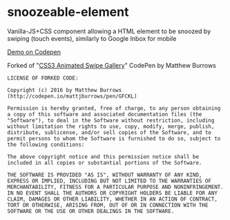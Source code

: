 # snoozeable-element

Vanilla-JS+CSS component allowing a HTML element to be snoozed by swiping (touch events), similarly to Google Inbox for mobile

[Demo on Codepen](http://codepen.io/adrienjoly/pen/BLZPjP?editors=1111)

Forked of "[CSS3 Animated Swipe Gallery](http://codepen.io/mattjburrows/pen/GFCKL)" CodePen by Matthew Burrows 

```
LICENSE OF FORKED CODE:

Copyright (c) 2016 by Matthew Burrows (http://codepen.io/mattjburrows/pen/GFCKL)

Permission is hereby granted, free of charge, to any person obtaining a copy of this software and associated documentation files (the "Software"), to deal in the Software without restriction, including without limitation the rights to use, copy, modify, merge, publish, distribute, sublicense, and/or sell copies of the Software, and to permit persons to whom the Software is furnished to do so, subject to the following conditions:

The above copyright notice and this permission notice shall be included in all copies or substantial portions of the Software.

THE SOFTWARE IS PROVIDED "AS IS", WITHOUT WARRANTY OF ANY KIND, EXPRESS OR IMPLIED, INCLUDING BUT NOT LIMITED TO THE WARRANTIES OF MERCHANTABILITY, FITNESS FOR A PARTICULAR PURPOSE AND NONINFRINGEMENT. IN NO EVENT SHALL THE AUTHORS OR COPYRIGHT HOLDERS BE LIABLE FOR ANY CLAIM, DAMAGES OR OTHER LIABILITY, WHETHER IN AN ACTION OF CONTRACT, TORT OR OTHERWISE, ARISING FROM, OUT OF OR IN CONNECTION WITH THE SOFTWARE OR THE USE OR OTHER DEALINGS IN THE SOFTWARE.
```
